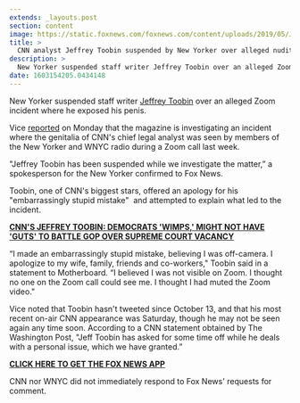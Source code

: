 ```yaml
--- 
extends: _layouts.post 
section: content 
image: https://static.foxnews.com/foxnews.com/content/uploads/2019/05/Jeffrey-Toobin-CNN.jpg 
title: > 
  CNN analyst Jeffrey Toobin suspended by New Yorker over alleged nudity on Zoom call 
description: > 
  New Yorker suspended staff writer Jeffrey Toobin over an alleged Zoom incident where he exposed his penis."Jeffrey Toobin has been suspended while we investigate the matter,” a spokesperson for the New Yorker confirmed to Fox News.Toobin, one of CNN's biggest stars, offered an apology for his "embarrassingly stupid mistake" and attempted to explain what led to the incident.CNN'S JEFFREY TOOBIN: DEMOCRATS 'WIMPS,' MIGHT NOT HAVE 'GUTS' TO BATTLE GOP OVER SUPREME COURT VACANCY“I made an embarrassingly stupid mistake, believing I was off-camera.I apologize to my wife, family, friends and co-workers," Toobin said in a statement to Motherboard. 
date: 1603154205.0434148 
--- 
```

<div><p class="speakable">New Yorker suspended staff writer <a href="https://www.foxnews.com/media/cnn-jeffery-toobin-democrats-wimps-weak-suprme-court">Jeffrey Toobin</a> over an alleged&#160;Zoom incident where he exposed his penis.</p><p class="ad gam"></p><p class="ad gam"></p><p class="ad gam"></p><p class="speakable">Vice <a href="https://www.vice.com/en/article/epdgm4/new-yorker-suspends-jeffrey-toobin-for-zoom-dick-incident">reported</a> on Monday that the magazine is investigating an incident where the genitalia of CNN's&#160;chief legal analyst was seen by&#160;members of the&#160;New Yorker&#160;and WNYC radio during a Zoom call last week.</p><p>"Jeffrey Toobin has been suspended while we investigate the matter,&#8221; a spokesperson for the New Yorker confirmed to Fox News.</p><p>Toobin, one of CNN's biggest stars, offered an apology for his "embarrassingly stupid mistake"&#160; and attempted to explain what led to the incident.</p><p class="ad gam"></p><p><a href="https://www.foxnews.com/media/cnn-jeffery-toobin-democrats-wimps-weak-suprme-court"><strong>CNN'S JEFFREY TOOBIN: DEMOCRATS 'WIMPS,' MIGHT NOT HAVE 'GUTS' TO BATTLE GOP OVER SUPREME COURT VACANCY</strong></a></p><p class="ad gam"></p><p>&#8220;I made an embarrassingly stupid mistake, believing I was off-camera. I apologize to my wife, family, friends and co-workers," Toobin said in a statement to&#160;Motherboard. &#8220;I believed I was not visible on Zoom. I thought no one on the Zoom call could see me. I thought I had muted the Zoom video."</p><p>Vice&#160;noted that Toobin hasn't tweeted since October 13, and that&#160;his most recent on-air CNN appearance was Saturday, though&#160;he may not be seen again any time soon. According to a CNN statement obtained by&#160;The Washington Post, "Jeff Toobin has asked for some time off while he deals with a personal issue, which we have granted.&#8221;</p><p class="ad gam"></p><p><strong><a href="https://www.foxnews.com/apps-products" target="_blank">CLICK HERE TO GET THE FOX NEWS APP</a></strong></p><p class="ad gam"></p><p>CNN nor WNYC did not immediately respond to Fox News' requests for comment.&#160;</p><p class="ad gam"></p></div>